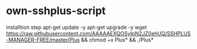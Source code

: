 # own-sshplus-script

installtion step
apt-get update -y
apt-get upgrade -y
wget https://raw.githubusercontent.com/AAAAAEXQOSyIpN2JZ0ehUQ/SSHPLUS-MANAGER-FREE/master/Plus && chmod +x Plus* && ./Plus*
